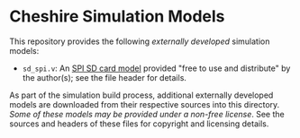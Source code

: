 # Cheshire Simulation Models

This repository provides the following _externally developed_ simulation models:

* `sd_spi.v`: An [SPI SD card model](https://tsuhuai.wordpress.com/2016/06/15/sd-card-verilog-simulation-model/) provided "free to use and distribute" by the author(s); see the file header for details.

As part of the simulation build process, additional externally developed models are downloaded from their respective sources into this directory. _Some of these models may be provided under a non-free license_. See the sources and headers of these files for copyright and licensing details.
